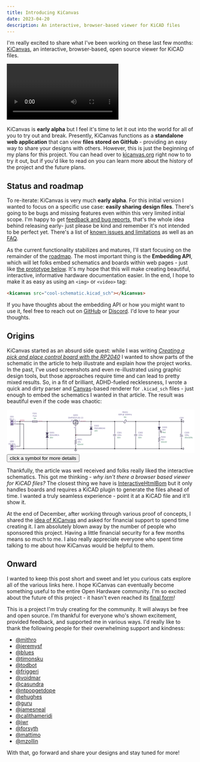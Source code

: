 ```yaml
---
title: Introducing KiCanvas
date: 2023-04-20
description: An interactive, browser-based viewer for KiCAD files
---
```


I'm really excited to share what I've been working on these last few months: [KiCanvas], an interactive, browser-based, open source viewer for KiCAD files.

<video controls>
  <source src="./demo.webm">
  <source src="./demo.mp4">
</video>

KiCanvas is **early alpha** but I feel it's time to let it out into the world for all of you to try out and break. Presently, KiCanvas functions as a **standalone web application** that can view **files stored on GitHub** - providing an easy way to share your designs with others. However, this is just the beginning of my plans for this project. You can head over to [kicanvas.org] right now to to try it out, but if you'd like to read on you can learn more about the history of the project and the future plans.

[KiCanvas]: https://kicanvas.org
[kicanvas.org]: https://kicanvas.org

## Status and roadmap

To re-iterate: KiCanvas is very much **early alpha**. For this initial version I wanted to focus on a specific use case: **easily sharing design files**. There's going to be bugs and missing features even within this very limited initial scope. I'm happy to get [feedback and bug reports][issues], that's the whole idea behind releasing early- just please be kind and remember it's not intended to be perfect yet. There's a list of [known issues and limitations][known issues] as well as an [FAQ].

As the current functionality stabilizes and matures, I'll start focusing on the remainder of the [roadmap]. The most important thing is the **Embedding API**, which will let folks embed schematics and boards within web pages - just like [the prototype below](#creating-kicanvas). It's my hope that this will make creating beautiful, interactive, informative hardware documentation easier. In the end, I hope to make it as easy as using an `<img>` or `<video>` tag:

```html
<kicanvas src="cool-schematic.kicad_sch"></kicanvas>
```

If you have thoughts about the embedding API or how you might want to use it, feel free to reach out on [GitHub][issues] or [Discord]. I'd love to hear your thoughts.

[issues]: https://github.com/theacodes/kicanvas/issues
[known issues]: https://github.com/theacodes/kicanvas#known-issues
[FAQ]: https://github.com/theacodes/kicanvas#faq
[roadmap]: https://github.com/theacodes/kicanvas#status-and-roadmap
[Discord]: https://discord.gg/UpfqghQ

## Origins

KiCanvas started as an absurd side quest: while I was writing *[Creating a pick and place control board with the RP2040][Starfish]* I wanted to show parts of the schematic in the article to help illustrate and explain how the project works. In the past, I've used screenshots and even re-illustrated using graphic design tools, but those approaches require time and can lead to pretty mixed results. So, in a fit of brilliant, ADHD-fueled recklessness, I wrote a quick and dirty parser and [Canvas]-based renderer for `.kicad_sch` files - just enough to embed the schematics I wanted in that article. The result was beautiful even if the code was chaotic:

<div>
  <kicad-schematic id="power-in-sch" src="../starfish-a-control-board-with-the-rp2040/power-in.kicad_sch">
    <img class="fallback" src="../starfish-a-control-board-with-the-rp2040/power-in.png"/>
    <div class="help">
      <button class="info" onclick="getElementById('power-in-sch').select_all()">click a symbol for more details <i class="far fa-question-circle"></i></button>
    </div>
  </kicad-schematic>
</div>

Thankfully, the article was well received and folks really liked the interactive schematics. This got me thinking - *why isn't there a browser based viewer for KiCAD files?* The closest thing we have is [InteractiveHtmlBom] but it only handles boards and requires a KiCAD plugin to generate the files ahead of time. I wanted a truly seamless experience - point it at a KiCAD file and it'll show it.

At the end of December, after working through various proof of concepts, I shared the [idea of KiCanvas] and asked for financial support to spend time creating it. I am absolutely blown away by the number of people who sponsored this project. Having a little financial security for a few months means so much to me. I also really appreciate everyone who spent time talking to me about how KiCanvas would be helpful to them.

[Starfish]: ../starfish-a-control-board-with-the-rp2040
[Canvas]: https://developer.mozilla.org/en-US/docs/Web/API/Canvas_API
[InteractiveHTMLBom]: https://github.com/openscopeproject/InteractiveHtmlBom
[idea of KiCanvas]: https://twitter.com/theavalkyrie/status/1608274303232970753

## Onward

I wanted to keep this post short and sweet and let you curious cats explore all of the various links here. I hope KiCanvas can eventually become something useful to the entire Open Hardware community. I'm so excited about the future of this project - it hasn't even reached its [final form]!

This is a project I'm truly creating for the community. It will always be free and open source. I'm thankful for everyone who's shown excitement, provided feedback, and supported me in various ways. I'd really like to thank the following people for their overwhelming support and kindness:

- [@mithro](https://github.com/mithro)
- [@jeremysf](https://github.com/jeremysf)
- [@blues](https://github.com/blues)
- [@timonsku](https://github.com/timonsku)
- [@todbot](https://github.com/todbot)
- [@friggeri](https://github.com/friggeri)
- [@voidmar](https://github.com/voidmar)
- [@casundra](https://github.com/casundra)
- [@ntpopgetdope](https://github.com/ntpopgetdope)
- [@ehughes](https://github.com/ehughes)
- [@guru](https://github.com/guru)
- [@jamesneal](https://github.com/jamesneal)
- [@calithameridi](https://github.com/calithameridi)
- [@jwr](https://github.com/jwr)
- [@forsyth](https://github.com/forsyth)
- [@mattimo](https://github.com/mattimo)
- [@mzollin](https://github.com/mzollin)

With that, go forward and share your designs and stay tuned for more!

[final form]: https://www.youtube.com/watch?v=6h0GRhIKgD8

<kicad-schematic-dialog></kicad-schematic-dialog>
<link rel="stylesheet" href="../starfish-a-control-board-with-the-rp2040/kicanvas/style.css" />
<link rel="stylesheet" href="../starfish-a-control-board-with-the-rp2040/kicanvas.css" />
<script type="module" src="../starfish-a-control-board-with-the-rp2040/kicanvas/kicanvas.js"></script>
